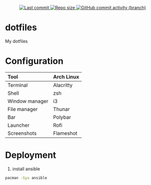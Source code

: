 <div align="center">
    <p>
        <a href="/">
            <img alt="Last commit" src="https://img.shields.io/github/last-commit/Ganji00/dotfiles?color=C3E88D&style=for-the-badge"/>
        </a>
        <a href="/">
            <img alt="Repo size" src="https://img.shields.io/github/repo-size/Ganji00/dotfiles?color=FF5370&style=for-the-badge"/>
        </a>
        <a href="/">
            <img alt="GitHub commit activity (branch)" src="https://img.shields.io/github/commit-activity/t/Ganji00/dotfiles?style=for-the-badge&color=%2382AAFF">
        </a>
    </p>
</div>

# dotfiles
My dotfiles

# Configuration
| Tool | Arch Linux |
|:-----|:-----------|
| Terminal | Alacritty |
| Shell | zsh |
| Window manager | i3 |
| File manager | Thunar |
| Bar | Polybar |
| Launcher | Rofi |
| Screenshots | Flameshot |

# Deployment
1. install ansible
```bash
pacman -Syu ansible
```



##
